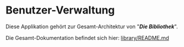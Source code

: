 # Benutzer-Verwaltung

Diese Applikation gehört zur Gesamt-Architektur von "**_Die Bibliothek_**".

Die Gesamt-Dokumentation befindet sich hier: [library/README.md](https://github.com/sboe0705/library/blob/main/README.md)
